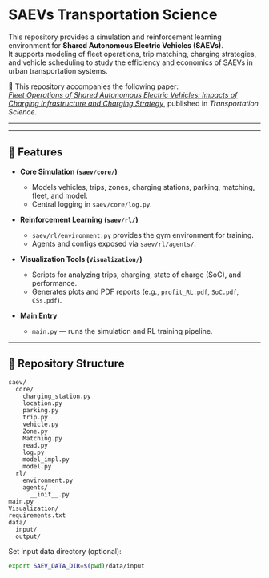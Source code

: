 # SAEVs Transportation Science

This repository provides a simulation and reinforcement learning environment for **Shared Autonomous Electric Vehicles (SAEVs)**.  
It supports modeling of fleet operations, trip matching, charging strategies, and vehicle scheduling to study the efficiency and economics of SAEVs in urban transportation systems.

📄 This repository accompanies the following paper:  
[*Fleet Operations of Shared Autonomous Electric Vehicles: Impacts of Charging Infrastructure and Charging Strategy*](https://pubsonline.informs.org/doi/abs/10.1287/trsc.2022.1187), published in *Transportation Science*.

---
---

## 🚀 Features

- **Core Simulation (`saev/core/`)**
  - Models vehicles, trips, zones, charging stations, parking, matching, fleet, and model.
  - Central logging in `saev/core/log.py`.

- **Reinforcement Learning (`saev/rl/`)**
  - `saev/rl/environment.py` provides the gym environment for training.
  - Agents and configs exposed via `saev/rl/agents/`.

- **Visualization Tools (`Visualization/`)**
  - Scripts for analyzing trips, charging, state of charge (SoC), and performance.
  - Generates plots and PDF reports (e.g., `profit_RL.pdf`, `SoC.pdf`, `CSs.pdf`).

- **Main Entry**
  - `main.py` — runs the simulation and RL training pipeline.

---

## 📂 Repository Structure

```
saev/
  core/
    charging_station.py
    location.py
    parking.py
    trip.py
    vehicle.py
    Zone.py
    Matching.py
    read.py
    log.py
    model_impl.py
    model.py
  rl/
    environment.py
    agents/
      __init__.py
main.py
Visualization/
requirements.txt
data/
  input/
  output/
```

Set input data directory (optional):

```bash
export SAEV_DATA_DIR=$(pwd)/data/input
```
